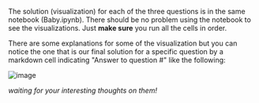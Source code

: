 The solution (visualization) for each of the three questions is in the same notebook (Baby.ipynb). There should be no problem using the notebook to see the visualizations. Just **make sure** you run all the cells in order.

There are some explanations for some of the visualization but you can notice the one that is our final solution for a specific question by a markdown cell indicating "Answer to question #" like the following:

![image](https://github.com/lisarosilio/igr204-Mini-Project/assets/70438076/b6949446-efd5-4fa7-a679-ba7be99efebe)

*waiting for your interesting thoughts on them!*
